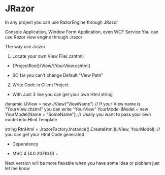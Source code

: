 JRazor
======

In any project you can use RazorEngine through JRazor 

Console Application, Window Form Application, even WCF Service 
You can use Razor view engine through Jrazor 

The way use Jrazor 


1. Locate your own View File(.cshtml) 
 - {ProjectRoot}/View/{YourView.cshtml}
 * SO far you can't change Default "View Path"

2. Write Code in Client Project 
 - With Just 3 line you can get your own Html string 

dynamic lJView = new JView("ViewName") // If your View name is "YourView.chstml" you can write "YourView"
YourModel lModel = new YourModel{Name = "SomeName"}; // Usally you want to pass your own model into Html Template 

string RtnHtml = JrazorFactory.Instance().CreateHtml<YourModel>(lJView, YourModel); // you can get your Html Code generated 


* Dependency 
 - MVC 4 (4.0.20710.0) + 



Next version will be more flexable
when you have some idea or ploblem just let me know 

